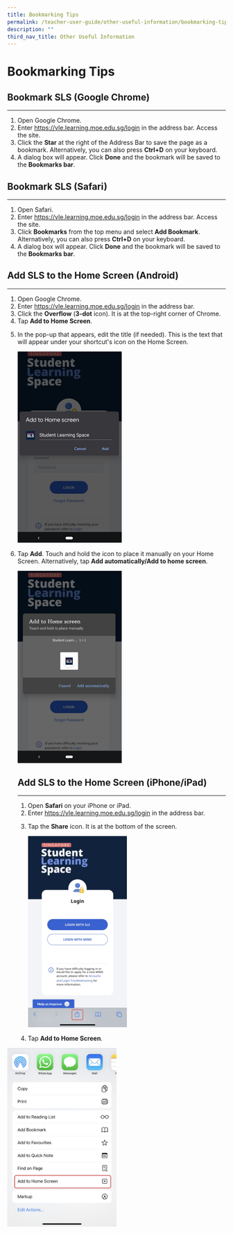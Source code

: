 ```yaml
---
title: Bookmarking Tips
permalink: /teacher-user-guide/other-useful-information/bookmarking-tips/
description: ""
third_nav_title: Other Useful Information
---
```

<h1 id="bookmarking-tips">Bookmarking Tips</h1>
<h2 id="bookmark-sls-google-chrome-">Bookmark SLS (Google Chrome)</h2>
<hr>
<ol>
<li>Open Google Chrome.</li>
<li>Enter <a href="https://vle.learning.moe.edu.sg/login">https://vle.learning.moe.edu.sg/login</a> in the address bar. Access the site.</li>
<li>Click the <strong>Star</strong> at the right of the Address Bar to save the page as a bookmark. Alternatively, you can also press <strong>Ctrl+D</strong> on your keyboard.</li>
<li>A dialog box will appear. Click <strong>Done</strong> and the bookmark will be saved to the <strong>Bookmarks bar</strong>.</li>
</ol>
<h2 id="bookmark-sls-safari-">Bookmark SLS (Safari)</h2>
<hr>
<ol>
<li>Open Safari.</li>
<li>Enter <a href="https://vle.learning.moe.edu.sg/login">https://vle.learning.moe.edu.sg/login</a> in the address bar. Access the site.</li>
<li>Click <strong>Bookmarks</strong> from the top menu and select <strong>Add Bookmark</strong>. Alternatively, you can also press <strong>Ctrl+D</strong> on your keyboard.</li>
<li>A dialog box will appear. Click <strong>Done</strong> and the bookmark will be saved to the <strong>Bookmarks bar</strong>.</li>
</ol>
<h2 id="add-sls-to-the-home-screen-android-">Add SLS to the Home Screen (Android)</h2>
<hr>
<ol>
<li>Open Google Chrome.</li>
<li>Enter <a href="https://vle.learning.moe.edu.sg/login">https://vle.learning.moe.edu.sg/login</a> in the address bar.</li>
<li>Click the <strong>Overflow</strong> (<strong>3-dot</strong> icon). It is at the top-right corner of Chrome.</li>
<li>Tap <strong>Add to Home Screen</strong>.</li>
<li><p>In the pop-up that appears, edit the title (if needed). This is the text that will appear under your shortcut's icon on the Home Screen.</p>
<p><img style="width: 50%;" src="/images/2Teacher/Teacher-Bookmark.png"></p>
</li>
<li><p>Tap <strong>Add</strong>. Touch and hold the icon to place it manually on your Home Screen. Alternatively, tap <strong>Add automatically/Add to home screen</strong>.</p>
<p><img style="width: 50%;" src="/images/2Teacher/Teacher-Bookmark1.png"></p>
<h2 id="-add-sls-to-the-home-screen-iphone-ipad-">Add SLS to the Home Screen (iPhone/iPad)</h2>
<hr>
<ol>
<li>Open <strong>Safari</strong> on your iPhone or iPad.</li>
<li>Enter <a href="https://vle.learning.moe.edu.sg/login">https://vle.learning.moe.edu.sg/login</a> in the address bar.</li>
<li><p>Tap the <strong>Share</strong> icon. It is at the bottom of the screen.</p>
<p><img style="width: 50%;" src="/images/2Teacher/Teacher-Bookmark2.png"></p>
</li>
<li><p>Tap <strong>Add to Home Screen</strong>.</p>
</li>
</ol>
</li>
</ol><img style="width: 50%;" src="/images/2Teacher/Teacher-Bookmark3.png">